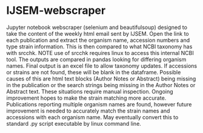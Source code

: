# IJSEM-webscraper

Jupyter notebook webscraper (selenium and beautifulsoup) designed to take the content of the weekly html email sent by IJSEM. Open the link to each publication and extract the organism name, accession numbers and type strain information. This is then compared to what NCBI taxonomy has with srcchk. NOTE use of srcchk requires linux to access this internal NCBI tool. The outputs are compared in pandas looking for differing organism names. Final output is an excel file to allow taxonomy updates. 
If accessions or strains are not found, these will be blank in the dataframe. Possible causes of this are html text blocks (Author Notes or Abstract) being missing in the publication or the search strings being missing in the Author Notes or Abstract text. These situations require manual inspection. 
Ongoing improvement hopes to make the strain matching more accurate. 
Publications reporting multiple organism names are found, however future improvement is needed to accurately match the strain names and accessions with each organism name. 
May eventually convert this to standard .py script executable by linux command line. 
